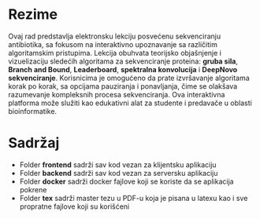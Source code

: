 # Rezime

Ovaj rad predstavlja elektronsku lekciju posvećenu sekvenciranju antibiotika, sa fokusom na interaktivno upoznavanje sa različitim algoritamskim pristupima. Lekcija obuhvata teorijsko objašnjenje i vizuelizaciju sledećih algoritama za sekvenciranje proteina: **gruba sila**, **Branch and Bound**, **Leaderboard**, **spektralna konvolucija** i **DeepNovo sekvenciranje**. Korisnicima je omogućeno da prate izvršavanje algoritama korak po korak, sa opcijama pauziranja i ponavljanja, čime se olakšava razumevanje kompleksnih procesa sekvenciranja. Ova interaktivna platforma može služiti kao edukativni alat za studente i predavače u oblasti bioinformatike.

# Sadržaj

* Folder **frontend** sadrži sav kod vezan za klijentsku aplikaciju
* Folder **backend** sadrži sav kod vezan za serversku aplikaciju
* Folder **docker** sadrži docker fajlove koji se koriste da se aplikacija pokrene
* Folder **tex** sadrži master tezu u PDF-u koja je pisana u latexu kao i sve propratne fajlove koji su korišćeni
